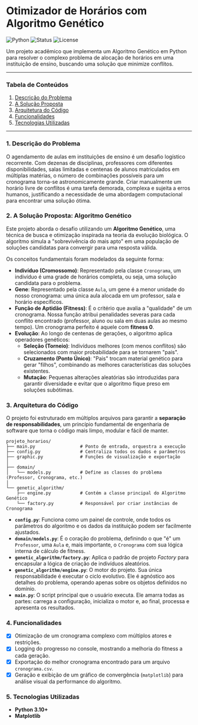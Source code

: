 # Otimizador de Horários com Algoritmo Genético

![Python](https://img.shields.io/badge/python-3.x-blue.svg)
![Status](https://img.shields.io/badge/status-concluído-green.svg)
![License](https://img.shields.io/badge/license-MIT-lightgrey.svg)

Um projeto acadêmico que implementa um Algoritmo Genético em Python para resolver o complexo problema de alocação de horários em uma instituição de ensino, buscando uma solução que minimize conflitos.

---

### Tabela de Conteúdos
1. [Descrição do Problema](#1-descrição-do-problema)
2. [A Solução Proposta](#2-a-solução-proposta-algoritmo-genético)
3. [Arquitetura do Código](#3-arquitetura-do-código)
4. [Funcionalidades](#4-funcionalidades)
5. [Tecnologias Utilizadas](#5-tecnologias-utilizadas)

---

### 1. Descrição do Problema

O agendamento de aulas em instituições de ensino é um desafio logístico recorrente. Com dezenas de disciplinas, professores com diferentes disponibilidades, salas limitadas e centenas de alunos matriculados em múltiplas matérias, o número de combinações possíveis para um cronograma torna-se astronomicamente grande. Criar manualmente um horário livre de conflitos é uma tarefa demorada, complexa e sujeita a erros humanos, justificando a necessidade de uma abordagem computacional para encontrar uma solução ótima.

### 2. A Solução Proposta: Algoritmo Genético

Este projeto aborda o desafio utilizando um **Algoritmo Genético**, uma técnica de busca e otimização inspirada na teoria da evolução biológica. O algoritmo simula a "sobrevivência do mais apto" em uma população de soluções candidatas para convergir para uma resposta válida.

Os conceitos fundamentais foram modelados da seguinte forma:

-   **Indivíduo (Cromossomo)**: Representado pela classe `Cronograma`, um indivíduo é uma grade de horários completa, ou seja, uma solução candidata para o problema.
-   **Gene**: Representado pela classe `Aula`, um gene é a menor unidade do nosso cronograma: uma única aula alocada em um professor, sala e horário específicos.
-   **Função de Aptidão (Fitness)**: É o critério que avalia a "qualidade" de um cronograma. Nossa função atribui penalidades severas para cada conflito encontrado (professor, aluno ou sala em duas aulas ao mesmo tempo). Um cronograma perfeito é aquele com **fitness 0**.
-   **Evolução**: Ao longo de centenas de gerações, o algoritmo aplica operadores genéticos:
    -   **Seleção (Torneio)**: Indivíduos melhores (com menos conflitos) são selecionados com maior probabilidade para se tornarem "pais".
    -   **Cruzamento (Ponto Único)**: "Pais" trocam material genético para gerar "filhos", combinando as melhores características das soluções existentes.
    -   **Mutação**: Pequenas alterações aleatórias são introduzidas para garantir diversidade e evitar que o algoritmo fique preso em soluções subótimas.

### 3. Arquitetura do Código

O projeto foi estruturado em múltiplos arquivos para garantir a **separação de responsabilidades**, um princípio fundamental de engenharia de software que torna o código mais limpo, modular e fácil de manter.

```
projeto_horarios/
├── main.py                 # Ponto de entrada, orquestra a execução
├── config.py               # Centraliza todos os dados e parâmetros
├── graphic.py              # Funções de visualização e exportação
│
├── domain/
│   └── models.py           # Define as classes do problema (Professor, Cronograma, etc.)
│
└── genetic_algorithm/
    ├── engine.py           # Contém a classe principal do Algoritmo Genético
    └── factory.py          # Responsável por criar instâncias de Cronograma
```

-   **`config.py`**: Funciona como um painel de controle, onde todos os parâmetros do algoritmo e os dados da instituição podem ser facilmente ajustados.
-   **`domain/models.py`**: É o coração do problema, definindo o que "é" um `Professor`, uma `Aula` e, mais importante, o `Cronograma` com sua lógica interna de cálculo de fitness.
-   **`genetic_algorithm/factory.py`**: Aplica o padrão de projeto *Factory* para encapsular a lógica de criação de indivíduos aleatórios.
-   **`genetic_algorithm/engine.py`**: O motor do projeto. Sua única responsabilidade é executar o ciclo evolutivo. Ele é agnóstico aos detalhes do problema, operando apenas sobre os objetos definidos no domínio.
-   **`main.py`**: O script principal que o usuário executa. Ele amarra todas as partes: carrega a configuração, inicializa o motor e, ao final, processa e apresenta os resultados.

### 4. Funcionalidades

-   [x] Otimização de um cronograma complexo com múltiplos atores e restrições.
-   [x] Logging do progresso no console, mostrando a melhoria do fitness a cada geração.
-   [x] Exportação do melhor cronograma encontrado para um arquivo `cronograma.csv`.
-   [x] Geração e exibição de um gráfico de convergência (`matplotlib`) para análise visual da performance do algoritmo.

### 5. Tecnologias Utilizadas

-   **Python 3.10+**
-   **Matplotlib**